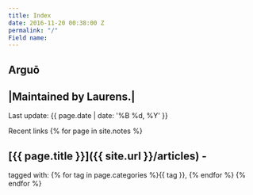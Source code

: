 ```yaml
---
title: Index
date: 2016-11-20 00:38:00 Z
permalink: "/"
Field name: 
---
```


Arguō
-----

|Maintained by Laurens.|
------------------------
Last update: {{ page.date | date: '%B %d, %Y' }}

Recent links
{% for page in site.notes %}
## [{{ page.title }}]({{ site.url }}/articles) -
tagged with: {% for tag in page.categories %}{{ tag }}, {% endfor %}
{% endfor %}
